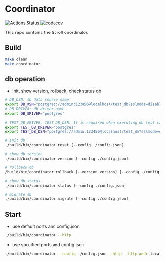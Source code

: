 # Coordinator

[![Actions Status](https://scroll-tech/coordinator/workflows/Continuous%20Integration/badge.svg)](https://scroll-tech/coordinator/actions)
[![codecov](https://codecov.io/gh/scroll-tech/coordinator/branch/master/graph/badge.svg)](https://codecov.io/gh/scroll-tech/coordinator)

This repo contains the Scroll coordinator.

## Build

```bash
make clean
make coordinator
```

## db operation

* init, show version, rollback, check status db

```bash
# DB_DSN: db data source name
export DB_DSN="postgres://admin:123456@localhost/test_db?sslmode=disable"
# DB_DRIVER: db driver name
export DB_DRIVER="postgres"

# TEST_DB_DRIVER, TEST_DB_DSN: It is required when executing db test cases
export TEST_DB_DRIVER="postgres"
export TEST_DB_DSN="postgres://admin:123456@localhost/test_db?sslmode=disable" 

# init db
./build/bin/coordinator reset [--config ./config.json]

# show db version
./build/bin/coordinator version [--config ./config.json]

# rollback db
/build/bin/coordinator rollback [--version version] [--config ./config.json]

# show db status
./build/bin/coordinator status [--config ./config.json]

# migrate db
./build/bin/coordinator migrate [--config ./config.json]
```

## Start

* use default ports and config.json

```bash
./build/bin/coordinator --http
```

* use specified ports and config.json

```bash
./build/bin/coordinator --config ./config.json --http --http.addr localhost --http.port 8290
```
